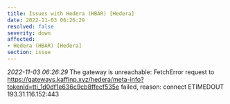 ```yaml
---
title: Issues with Hedera (HBAR) [Hedera]
date: 2022-11-03 06:26:29
resolved: false
severity: down
affected:
- Hedera (HBAR) [Hedera]
section: issue
---
```


*2022-11-03 06:26:29* The gateway is unreachable: FetchError request to https://gateways.kaffinp.xyz/hedera/meta-info?tokenId=tti_1d0df1e636c9cb8ffecf535e failed, reason: connect ETIMEDOUT 193.31.116.152:443